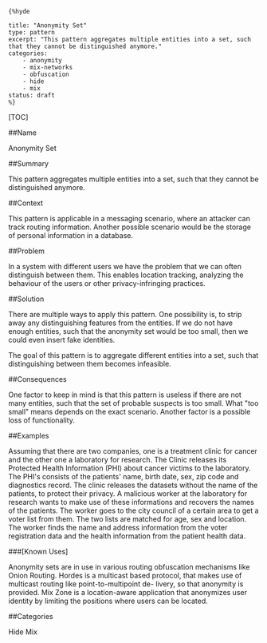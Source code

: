     {%hyde

    title: "Anonymity Set"
    type: pattern
    excerpt: "This pattern aggregates multiple entities into a set, such that they cannot be distinguished anymore."
    categories: 
        - anonymity
        - mix-networks
        - obfuscation
        - hide
        - mix
    status: draft
    %}

[TOC]

##Name
<!--Primary name the pattern is known by.-->

Anonymity Set

<!--###[Also Known As]-->
<!-- All other names the pattern is known by.-->



##Summary
<!-- One short paragraph summarising the pattern.-->

This pattern aggregates multiple entities into a set, such that they
cannot be distinguished anymore.

##Context
<!-- The situations in which the pattern may apply.-->

This pattern is applicable in a messaging scenario, where an attacker
can track routing information. Another possible scenario would be the
storage of personal information in a database.

##Problem
<!-- The problem a pattern addresses, including a list of forces describing why a problem might be difficult to solve.-->

In a system with different users we have the problem that we can often
distinguish between them. This enables location tracking, analyzing
the behaviour of the users or other privacy-infringing practices.

##Solution
<!-- A concise description of how the pattern addresses the problem.-->

There are multiple ways to apply this pattern. One possibility is, to
strip away any distinguishing features from the entities. If we do not
have enough entities, such that the anonymity set would be too small,
then we could even insert fake identities.

<!--goals-->
The goal of this pattern is to aggregate different entities into a
set, such that distinguishing between them becomes infeasible.

<!--###[Structure]-->
<!--A detailed specification of the structural aspects of the pattern. A class diagram if applicable.-->



<!--###[Implementation]-->
<!--Guidelines for implementing the pattern; code fragments; suggested PETS; policy fragments.-->



##Consequences
<!--The advantages (benefits) and disadvantages (liabilities) of applying the pattern.-->



<!--constraints and consequences-->
One factor to keep in mind is that this pattern is useless if there
are not many entities, such that the set of probable suspects is too
small. What "too small" means depends on the exact scenario. Another
factor is a possible loss of functionality.

<!--###[Constraints]-->
<!-- limitations as a consequence of applying the pattern.-->



##Examples
<!--Motivational example to see how the pattern is applied.-->

Assuming that there are two companies, one is a treatment clinic for
cancer and the other one a laboratory for research. The Clinic
releases its Protected Health Information (PHI) about cancer victims
to the laboratory. The PHI's consists of the patients' name, birth
date, sex, zip code and diagnostics record. The clinic releases the
datasets without the name of the patients, to protect their privacy. A
malicious worker at the laboratory for research wants to make use of
these informations and recovers the names of the patients. The worker
goes to the city council of a certain area to get a voter list from
them. The two lists are matched for age, sex and location. The worker
finds the name and address information from the voter registration
data and the health information from the patient health data.

###[Known Uses]
<!-- Pointers to various applications of the pattern.-->

Anonymity sets are in use in various routing obfuscation mechanisms
like Onion Routing. Hordes is a multicast based protocol, that makes
use of multicast routing like point-to-multipoint de- livery, so that
anonymity is provided. Mix Zone is a location-aware application that
anonymizes user identity by limiting the positions where users can be
located.

<!--##See Also-->
<!-- Any pointers to relevant information, not contained in the subfields below.-->



<!--###[Related Patterns]-->
<!-- Supporting and conflicting patterns-->



<!--###[Sources]-->
<!-- References to the original source of the pattern.-->



<!--##General Comments-->
<!-- Separate discussion on the pattern.-->



##Categories
<!-- Placeholder for future agreed upon categories as per collaboration's evaluation.-->

Hide
Mix

<!--##Tags-->
<!-- User definable descriptors for additional correlation.-->


